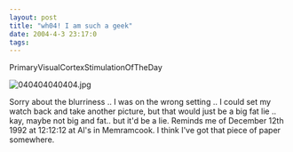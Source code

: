 ```yaml
---
layout: post
title: "wh04! I am such a geek"
date: 2004-4-3 23:17:0
tags: 
---
```


PrimaryVisualCortexStimulationOfTheDay



![040404040404.jpg][1]






Sorry about the blurriness .. I was on the wrong setting .. I could set my watch back and take another picture, but that would just be a big fat lie .. kay, maybe not big and fat.. but it'd be a lie. Reminds me of December 12th 1992 at 12:12:12 at Al's in Memramcook. I think I've got that piece of paper somewhere.



   [1]: http://2.bp.blogspot.com/-D6jPVU3TOZc/Tn0PoYDM1WI/AAAAAAAAAFM/-B3s0JksKbY/s320/040404040404.jpg
